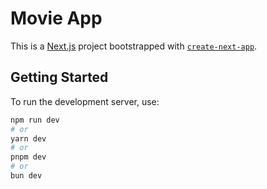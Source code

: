 # Movie App

This is a [Next.js](https://nextjs.org/) project bootstrapped with [`create-next-app`](https://github.com/vercel/next.js/tree/canary/packages/create-next-app).

## Getting Started

To run the development server, use:

```bash
npm run dev
# or
yarn dev
# or
pnpm dev
# or
bun dev
